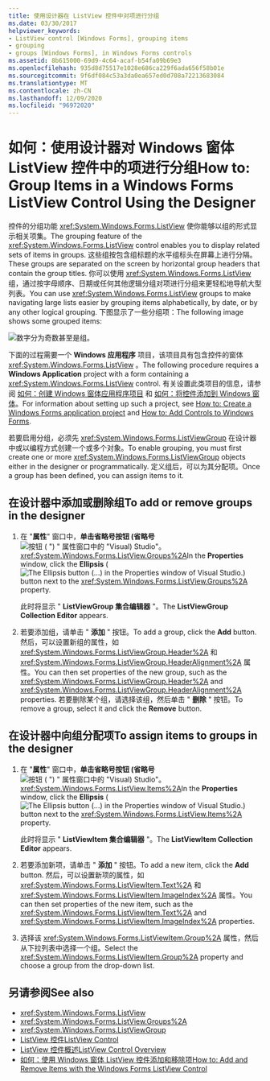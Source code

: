 ```yaml
---
title: 使用设计器在 ListView 控件中对项进行分组
ms.date: 03/30/2017
helpviewer_keywords:
- ListView control [Windows Forms], grouping items
- grouping
- groups [Windows Forms], in Windows Forms controls
ms.assetid: 8b615000-69d9-4c64-acaf-b54fa09b69e3
ms.openlocfilehash: 935d8d75517e1028e686ca229f6ada656f58b01e
ms.sourcegitcommit: 9f6df084c53a3da0ea657ed0d708a72213683084
ms.translationtype: MT
ms.contentlocale: zh-CN
ms.lasthandoff: 12/09/2020
ms.locfileid: "96972020"
---
```

# <a name="how-to-group-items-in-a-windows-forms-listview-control-using-the-designer"></a><span data-ttu-id="22d93-102">如何：使用设计器对 Windows 窗体 ListView 控件中的项进行分组</span><span class="sxs-lookup"><span data-stu-id="22d93-102">How to: Group Items in a Windows Forms ListView Control Using the Designer</span></span>

<span data-ttu-id="22d93-103">控件的分组功能 <xref:System.Windows.Forms.ListView> 使你能够以组的形式显示相关项集。</span><span class="sxs-lookup"><span data-stu-id="22d93-103">The grouping feature of the <xref:System.Windows.Forms.ListView> control enables you to display related sets of items in groups.</span></span> <span data-ttu-id="22d93-104">这些组按包含组标题的水平组标头在屏幕上进行分隔。</span><span class="sxs-lookup"><span data-stu-id="22d93-104">These groups are separated on the screen by horizontal group headers that contain the group titles.</span></span> <span data-ttu-id="22d93-105">你可以使用 <xref:System.Windows.Forms.ListView> 组，通过按字母顺序、日期或任何其他逻辑分组对项进行分组来更轻松地导航大型列表。</span><span class="sxs-lookup"><span data-stu-id="22d93-105">You can use <xref:System.Windows.Forms.ListView> groups to make navigating large lists easier by grouping items alphabetically, by date, or by any other logical grouping.</span></span> <span data-ttu-id="22d93-106">下图显示了一些分组项：</span><span class="sxs-lookup"><span data-stu-id="22d93-106">The following image shows some grouped items:</span></span>

![数字分为奇数甚至是组。](./media/how-to-group-items-in-a-windows-forms-listview-control-using-the-designer/odd-even-list-view-groups.gif)

<span data-ttu-id="22d93-108">下面的过程需要一个 **Windows 应用程序** 项目，该项目具有包含控件的窗体 <xref:System.Windows.Forms.ListView> 。</span><span class="sxs-lookup"><span data-stu-id="22d93-108">The following procedure requires a **Windows Application** project with a form containing a <xref:System.Windows.Forms.ListView> control.</span></span> <span data-ttu-id="22d93-109">有关设置此类项目的信息，请参阅 [如何：创建 Windows 窗体应用程序项目](/visualstudio/ide/step-1-create-a-windows-forms-application-project) 和 [如何：将控件添加到 Windows 窗体](how-to-add-controls-to-windows-forms.md)。</span><span class="sxs-lookup"><span data-stu-id="22d93-109">For information about setting up such a project, see [How to: Create a Windows Forms application project](/visualstudio/ide/step-1-create-a-windows-forms-application-project) and [How to: Add Controls to Windows Forms](how-to-add-controls-to-windows-forms.md).</span></span>

<span data-ttu-id="22d93-110">若要启用分组，必须先 <xref:System.Windows.Forms.ListViewGroup> 在设计器中或以编程方式创建一个或多个对象。</span><span class="sxs-lookup"><span data-stu-id="22d93-110">To enable grouping, you must first create one or more <xref:System.Windows.Forms.ListViewGroup> objects either in the designer or programmatically.</span></span> <span data-ttu-id="22d93-111">定义组后，可以为其分配项。</span><span class="sxs-lookup"><span data-stu-id="22d93-111">Once a group has been defined, you can assign items to it.</span></span>

## <a name="to-add-or-remove-groups-in-the-designer"></a><span data-ttu-id="22d93-112">在设计器中添加或删除组</span><span class="sxs-lookup"><span data-stu-id="22d93-112">To add or remove groups in the designer</span></span>

1. <span data-ttu-id="22d93-113">在 "**属性**" 窗口中，**单击省略号按钮 (省略号** ![ 按钮 ( ") " 属性窗口中的 "Visual) Studio"。 ](./media/visual-studio-ellipsis-button.png) <xref:System.Windows.Forms.ListView.Groups%2A></span><span class="sxs-lookup"><span data-stu-id="22d93-113">In the **Properties** window, click the **Ellipsis** (![The Ellipsis button (...) in the Properties window of Visual Studio.](./media/visual-studio-ellipsis-button.png)) button next to the <xref:System.Windows.Forms.ListView.Groups%2A> property.</span></span>

     <span data-ttu-id="22d93-114">此时将显示 " **ListViewGroup 集合编辑器** "。</span><span class="sxs-lookup"><span data-stu-id="22d93-114">The **ListViewGroup Collection Editor** appears.</span></span>

2. <span data-ttu-id="22d93-115">若要添加组，请单击 " **添加** " 按钮。</span><span class="sxs-lookup"><span data-stu-id="22d93-115">To add a group, click the **Add** button.</span></span> <span data-ttu-id="22d93-116">然后，可以设置新组的属性，如 <xref:System.Windows.Forms.ListViewGroup.Header%2A> 和 <xref:System.Windows.Forms.ListViewGroup.HeaderAlignment%2A> 属性。</span><span class="sxs-lookup"><span data-stu-id="22d93-116">You can then set properties of the new group, such as the <xref:System.Windows.Forms.ListViewGroup.Header%2A> and <xref:System.Windows.Forms.ListViewGroup.HeaderAlignment%2A> properties.</span></span> <span data-ttu-id="22d93-117">若要删除某个组，请选择该组，然后单击 " **删除** " 按钮。</span><span class="sxs-lookup"><span data-stu-id="22d93-117">To remove a group, select it and click the **Remove** button.</span></span>

## <a name="to-assign-items-to-groups-in-the-designer"></a><span data-ttu-id="22d93-118">在设计器中向组分配项</span><span class="sxs-lookup"><span data-stu-id="22d93-118">To assign items to groups in the designer</span></span>

1. <span data-ttu-id="22d93-119">在 "**属性**" 窗口中，**单击省略号按钮 (省略号** ![ 按钮 ( ") " 属性窗口中的 "Visual) Studio"。 ](./media/visual-studio-ellipsis-button.png) <xref:System.Windows.Forms.ListView.Items%2A></span><span class="sxs-lookup"><span data-stu-id="22d93-119">In the **Properties** window, click the **Ellipsis** (![The Ellipsis button (...) in the Properties window of Visual Studio.](./media/visual-studio-ellipsis-button.png)) button next to the <xref:System.Windows.Forms.ListView.Items%2A> property.</span></span>

     <span data-ttu-id="22d93-120">此时将显示 " **ListViewItem 集合编辑器** "。</span><span class="sxs-lookup"><span data-stu-id="22d93-120">The **ListViewItem Collection Editor** appears.</span></span>

2. <span data-ttu-id="22d93-121">若要添加新项，请单击 " **添加** " 按钮。</span><span class="sxs-lookup"><span data-stu-id="22d93-121">To add a new item, click the **Add** button.</span></span> <span data-ttu-id="22d93-122">然后，可以设置新项的属性，如 <xref:System.Windows.Forms.ListViewItem.Text%2A> 和 <xref:System.Windows.Forms.ListViewItem.ImageIndex%2A> 属性。</span><span class="sxs-lookup"><span data-stu-id="22d93-122">You can then set properties of the new item, such as the <xref:System.Windows.Forms.ListViewItem.Text%2A> and <xref:System.Windows.Forms.ListViewItem.ImageIndex%2A> properties.</span></span>

3. <span data-ttu-id="22d93-123">选择该 <xref:System.Windows.Forms.ListViewItem.Group%2A> 属性，然后从下拉列表中选择一个组。</span><span class="sxs-lookup"><span data-stu-id="22d93-123">Select the <xref:System.Windows.Forms.ListViewItem.Group%2A> property and choose a group from the drop-down list.</span></span>

## <a name="see-also"></a><span data-ttu-id="22d93-124">另请参阅</span><span class="sxs-lookup"><span data-stu-id="22d93-124">See also</span></span>

- <xref:System.Windows.Forms.ListView>
- <xref:System.Windows.Forms.ListView.Groups%2A>
- <xref:System.Windows.Forms.ListViewGroup>
- [<span data-ttu-id="22d93-125">ListView 控件</span><span class="sxs-lookup"><span data-stu-id="22d93-125">ListView Control</span></span>](listview-control-windows-forms.md)
- [<span data-ttu-id="22d93-126">ListView 控件概述</span><span class="sxs-lookup"><span data-stu-id="22d93-126">ListView Control Overview</span></span>](listview-control-overview-windows-forms.md)
- [<span data-ttu-id="22d93-127">如何：使用 Windows 窗体 ListView 控件添加和移除项</span><span class="sxs-lookup"><span data-stu-id="22d93-127">How to: Add and Remove Items with the Windows Forms ListView Control</span></span>](how-to-add-and-remove-items-with-the-windows-forms-listview-control.md)
